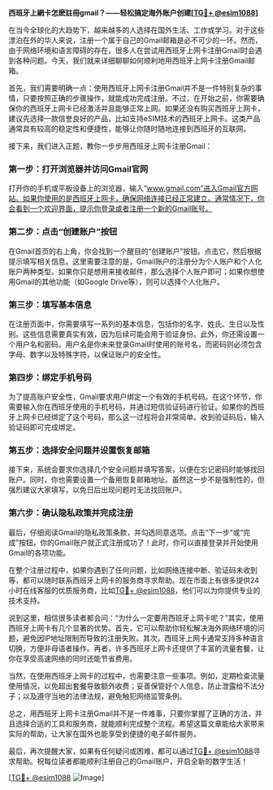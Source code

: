 **西班牙上網卡怎麽註冊gmail？——轻松搞定海外账户创建[[TG💪+ @esim1088](https://t.me/s/esim1088)]**

在当今全球化的大趋势下，越来越多的人选择在国外生活、工作或学习。对于这些漂泊在外的华人来说，注册一个属于自己的Gmail邮箱是必不可少的一环。然而，由于网络环境和语言障碍的存在，很多人在尝试用西班牙上网卡注册Gmail时会遇到各种问题。今天，我们就来详细聊聊如何顺利地用西班牙上网卡注册Gmail邮箱。

首先，我们需要明确一点：使用西班牙上网卡注册Gmail并不是一件特别复杂的事情，只要按照正确的步骤操作，就能成功完成注册。不过，在开始之前，你需要确保你的西班牙上网卡已经激活并且能够正常上网。如果还没有购买西班牙上网卡，建议先选择一款信誉良好的产品，比如支持eSIM技术的西班牙上网卡。这类产品通常具有较高的稳定性和便捷性，能够让你随时随地连接到西班牙的互联网。

接下来，我们进入正题，教你一步步用西班牙上网卡注册Gmail：

### **第一步：打开浏览器并访问Gmail官网**
打开你的手机或平板设备上的浏览器，输入“www.gmail.com”进入Gmail官方网站。如果你使用的是西班牙上网卡，确保网络连接已经正常建立。通常情况下，你会看到一个欢迎界面，提示你登录或者注册一个新的Gmail账号。

### **第二步：点击“创建账户”按钮**
在Gmail首页的右上角，你会找到一个醒目的“创建账户”按钮。点击它，然后根据提示填写相关信息。这里需要注意的是，Gmail账户的注册分为个人账户和个人化账户两种类型。如果你只是想用来接收邮件，那么选择个人账户即可；如果你想使用Gmail的其他功能（如Google Drive等），则可以选择个人化账户。

### **第三步：填写基本信息**
在注册页面中，你需要填写一系列的基本信息，包括你的名字、姓氏、生日以及性别。这些信息需要真实有效，因为后续可能会用于验证身份。此外，你还需设置一个用户名和密码。用户名是你未来登录Gmail时使用的账号名，而密码则必须包含字母、数字以及特殊字符，以保证账户的安全性。

### **第四步：绑定手机号码**
为了提高账户安全性，Gmail要求用户绑定一个有效的手机号码。在这个环节，你需要输入你在西班牙使用的手机号码，并通过短信验证码进行验证。如果你的西班牙上网卡已经绑定了这个号码，那么这一过程将会非常简单。收到验证码后，输入验证码即可完成绑定。

### **第五步：选择安全问题并设置恢复邮箱**
接下来，系统会要求你选择几个安全问题并填写答案，以便在忘记密码时能够找回账户。同时，你也需要设置一个备用恢复邮箱地址。虽然这一步不是强制性的，但强烈建议大家填写，以免日后出现问题时无法找回账户。

### **第六步：确认隐私政策并完成注册**
最后，仔细阅读Gmail的隐私政策条款，并勾选同意选项。点击“下一步”或“完成”按钮，你的Gmail账户就正式注册成功了！此时，你可以直接登录并开始使用Gmail的各项功能。

在整个注册过程中，如果你遇到了任何问题，比如网络连接中断、验证码未收到等，都可以随时联系西班牙上网卡的服务商寻求帮助。现在市面上有很多提供24小时在线客服的优质服务商，比如[TG💪+ @esim1088](https://t.me/s/esim1088)，他们可以为你提供专业的技术支持。

说到这里，相信很多读者都会问：“为什么一定要用西班牙上网卡呢？”其实，使用西班牙上网卡有几个显著的优势。首先，它可以帮助你轻松解决海外网络环境的问题，避免因IP地址限制而导致的注册失败。其次，西班牙上网卡通常支持多种语言切换，方便非母语者操作。再者，许多西班牙上网卡还提供了丰富的流量套餐，让你在享受高速网络的同时还能节省费用。

当然，在使用西班牙上网卡的过程中，也需要注意一些事项。例如，定期检查流量使用情况，以免超出套餐导致额外收费；妥善保管好个人信息，防止泄露给不法分子；以及遵守当地的法律法规，避免触犯网络监管条例。

总之，用西班牙上网卡注册Gmail并不是一件难事，只要你掌握了正确的方法，并且选择合适的工具和服务商，就能顺利完成整个流程。希望这篇文章能给大家带来实际的帮助，让大家在国外也能享受到便捷的电子邮件服务。

最后，再次提醒大家，如果有任何疑问或困难，都可以通过[TG💪+ @esim1088](https://t.me/s/esim1088)寻求帮助。祝每位读者都能顺利注册自己的Gmail账户，开启全新的数字生活！

[[TG💪+ @esim1088](https://t.me/s/esim1088) ![Image](https://i.postimg.cc/4NQfJmqS/Snipaste-2025-05-13-00-14-12.png)]